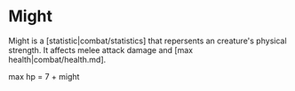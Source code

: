 # Might
Might is a [statistic|combat/statistics] that repersents an creature's physical strength. It affects melee attack damage and [max health|combat/health.md].

max hp = 7 + might
